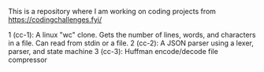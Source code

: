 This is a repository where I am working on coding projects from https://codingchallenges.fyi/

1 (cc-1): A linux "wc" clone. Gets the number of lines, words, and characters in a file. Can read from stdin or a file.
2 (cc-2): A JSON parser using a lexer, parser, and state machine
3 (cc-3): Huffman encode/decode file compressor
